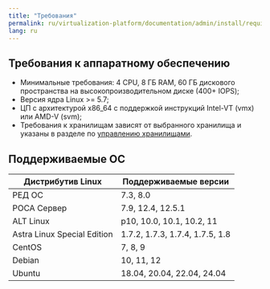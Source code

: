 ```yaml
---
title: "Требования"
permalink: ru/virtualization-platform/documentation/admin/install/requirements.html
lang: ru
---
```


## Требования к аппаратному обеспечению

- Минимальные требования: 4 CPU, 8 ГБ RAM, 60 ГБ дискового пространства на высокопроизводительном диске (400+ IOPS);
- Версия ядра Linux >= 5.7;
- ЦП с архитектурой x86_64 с поддержкой инструкций Intel-VT (vmx) или AMD-V (svm);
- Требования к хранилищам зависят от выбранного хранилища и указаны в разделе по [управлению хранилищами](./../platform-management/storage/supported-storage.html).


## Поддерживаемые ОС

| Дистрибутив Linux           | Поддерживаемые версии           |
| --------------------------- | ------------------------------- |
| РЕД ОС                      | 7.3, 8.0                        |
| РОСА Сервер                 | 7.9, 12.4, 12.5.1               |
| ALT Linux                   | p10, 10.0, 10.1, 10.2, 11       |
| Astra Linux Special Edition | 1.7.2, 1.7.3, 1.7.4, 1.7.5, 1.8 |
| CentOS                      | 7, 8, 9                         |
| Debian                      | 10, 11, 12                      |
| Ubuntu                      | 18.04, 20.04, 22.04, 24.04      |
